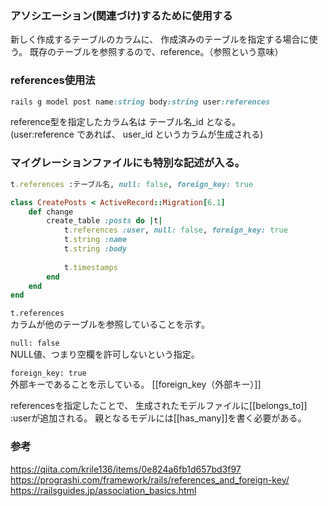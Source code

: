 
### アソシエーション(関連づけ)するために使用する

新しく作成するテーブルのカラムに、
作成済みのテーブルを指定する場合に使う。
既存のテーブルを参照するので、reference。（参照という意味）

###  references使用法

``` ruby
rails g model post name:string body:string user:references
```

reference型を指定したカラム名は テーブル名_id となる。  
(user:reference であれば、 user_id というカラムが生成される)

### マイグレーションファイルにも特別な記述が入る。

```ruby
t.references :テーブル名, null: false, foreign_key: true
```

```ruby
class CreatePosts < ActiveRecord::Migration[6.1] 
	def change 
		create_table :posts do |t| 
			t.references :user, null: false, foreign_key: true 
			t.string :name 
			t.string :body 
		
			t.timestamps 
		end 
	end
end

```

`t.references`  
カラムが他のテーブルを参照していることを示す。

`null: false`  
NULL値、つまり空欄を許可しないという指定。

`foreign_key: true`  
外部キーであることを示している。
[[foreign_key（外部キー）]]

referencesを指定したことで、
生成されたモデルファイルに[[belongs_to]] :userが追加される。
親となるモデルには[[has_many]]を書く必要がある。


### 参考
https://qiita.com/krile136/items/0e824a6fb1d657bd3f97
https://prograshi.com/framework/rails/references_and_foreign-key/
https://railsguides.jp/association_basics.html